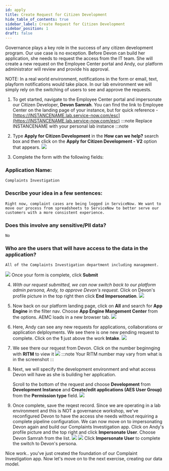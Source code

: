 ```yaml
---
id: apply
title: Create Request for Citizen Development
hide_table_of_contents: true
sidebar_label: Create Request for Citizen Development
sidebar_position: 1
draft: false
---
```


Governance plays a key role in the success of any citizen development program. Our use case is no exception. Before Devon can build her application, she needs to request the access from the IT team. She will create a new request on the Employee Center portal and Andy, our platform administrator will review and provide his approval. 

NOTE: In a real world environment, notifications in the form or email, text, playform notifications would take place. In our lab environment we will simply rely on the switching of users to see and approve the requests.

1. To get started, navigate to the Employee Center portal and impersonate our Citizen Developer, **Devon Samrah**. You can find the link to Employee Center on the landing page of your instance, but for quick reference - 
[https://INSTANCENAME.lab.service-now.com/esc](https://INSTANCENAME.lab.service-now.com/esc) 
:::note
Replace INSTANCENAME with your personal lab instance
:::note


2. Type **Apply for Citizen Development** in the **How can we help?** search box and then click on the **Apply for Citizen Development - V2** option that appears.
![](../images/2023-09-11-10-35-05.png)


3. Complete the form with the following fields:

 ### Application Name: 
 ```
 Complaints Investigation
 ```

 ### Describe your idea in a few sentences:
 ```
 Right now, complaint cases are being logged in ServiceNow. We want to move our process from spreadsheets to ServiceNow to better serve our customers with a more consistent experience.
 ```

 ### Does this involve any sensitive/PII data?
 ```
 No
 ```

 ### Who are the users that will have access to the data in the application?
 ```
 All of the Complaints Investigation department including management.
 ``` 
 ![](../images/2023-09-11-10-39-29.png)
  Once your form is complete, click **Submit**


4. *With our request submitted, we can now switch back to our platform admin persona, Andy, to approve Devon's request.*
Click on Devon's profile picture in the top right then click **End Impersonation**.
![](../images/2023-09-11-11-00-49.png)


5. Now back on our platform landing page, click on **All** and search for **App Engine** in the filter nav. Choose **App Engine Mangement Center** from the options. AEMC loads in a new browser tab.
![](../images/2023-09-11-11-03-33.png)


6. Here, Andy can see any new requests for applications, collaborations or application delployments. We see there is one new pending request to complete. Click on the **1** just above the work **Intake**.
![](../images/2023-09-11-11-20-55.png)


7. We see there our request from Devon. Click on the number beginnging with **RITM** to view it
![](../images/2023-09-11-11-22-18.png)
:::note
Your RITM number may vary from what is in the screenshot
:::


8. Next, we will specify the development environment and what access Devon will have as she is building her application. 

   Scroll to the bottom of the request and choose **Development** from **Development Instance** and **Create/edit applications (AES User Group)** from the **Permission type** field.
![](../images/2023-09-11-11-34-12.png)


9. Once complete, save the reqest record. Since we are operating in a lab environment and this is NOT a governance workshop, we've reconfigured Devon to have the access she needs without requiring a complete pipeline configuration. We can now move on to impersonating  Devon again and build our Complaints Investigation app.
Click on Andy's profile picture and the top right and click **Impersonate User**. Choose Devon Samrah from the list.
![](../images/2023-09-11-11-48-19.png)
![](../images/2023-09-11-11-48-36.png)
Click **Impersonate User** to complete the switch to Devon's persona.
   

Nice work.. you've just created the foundation of our Complaint Investigation app. Now let's move on to the next exercise, creating our data model.
